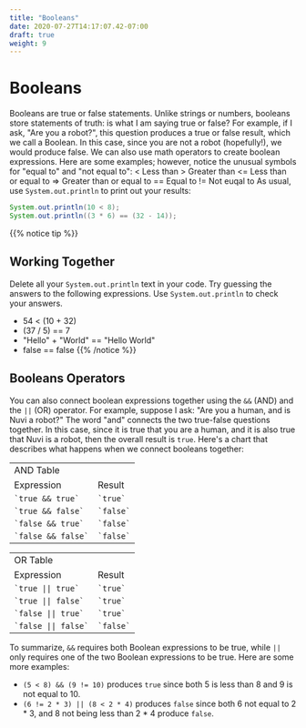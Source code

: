 ```yaml
---
title: "Booleans"
date: 2020-07-27T14:17:07.42-07:00
draft: true
weight: 9
---
```


# Booleans

Booleans are true or false statements. Unlike strings or numbers, booleans store statements of truth: is what I am saying true or false? For example, if I ask, "Are you a robot?", this question produces a true or false result, which we call a Boolean. In this case, since you are not a robot (hopefully!), we would produce false. We can also use math operators to create boolean expressions. Here are some examples; however, notice the unusual symbols for "equal to" and "not equal to":
< Less than > Greater than
<= Less than or equal to => Greater than or equal to
== Equal to != Not euqal to
As usual, use `System.out.println` to print out your results:

```java
System.out.println(10 < 8);
System.out.println((3 * 6) == (32 - 14));
```
{{% notice tip %}}
## Working Together

Delete all your `System.out.println` text in your code. Try guessing the answers to the following expressions. Use `System.out.println` to check your answers.

- 54 < (10 + 32)
- (37 / 5) == 7
- "Hello" + "World" == "Hello World"
- false == false
{{% /notice %}}

## Booleans Operators

You can also connect boolean expressions together using the `&&` (AND) and the `||` (OR) operator. For example, suppose I ask: "Are you a human, and is Nuvi a robot?" The word "and" connects the two true-false questions together. In this case, since it is true that you are a human, and it is also true that Nuvi is a robot, then the overall result is `true`. Here's a chart that describes what happens when we connect booleans together:  
<table class="table">
            <tr>
                <td>AND Table</td>
            <tr>
                <td>Expression</td>
                <td>Result</td>
            </tr>
            <tr>
                <td><code>`true && true`</code></td>
                <td><code>`true`</code></td>
            </tr>
            <tr>
                <td><code>`true && false`</code></td>
                <td><code>`false`</code></td>
            </tr>
            <tr>
                <td><code>`false && true`</code></td>
                <td><code>`false`</code></td>
            </tr>
            <tr>
                <td><code>`false && false`</code></td>
                <td><code>`false`</code></td>
            </tr>
        </table>
<table class="table">
            <tr>
                <td>OR Table</td>
            <tr>
                <td>Expression</td>
                <td>Result</td>
            </tr>
            <tr>
                <td><code>`true || true`</code></td>
                <td><code>`true`</code></td>
            </tr>
            <tr>
                <td><code>`true || false`</code></td>
                <td><code>`true`</code></td>
            </tr>
            <tr>
                <td><code>`false || true`</code></td>
                <td><code>`true`</code></td>
            </tr>
            <tr>
                <td><code>`false || false`</code></td>
                <td><code>`false`</code></td>
            </tr>
        </table>

To summarize, `&&` requires both Boolean expressions to be true, while `||` only requires one of the two Boolean expressions to be true. Here are some more examples:

- `(5 < 8) && (9 != 10)` produces `true` since both 5 is less than 8 and 9 is not equal to 10.
- `(6 != 2 * 3) || (8 < 2 * 4)` produces `false` since both 6 not equal to 2 * 3, and 8 not being less than 2 * 4 produce `false`.
